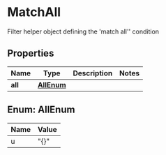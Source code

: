 

# MatchAll

Filter helper object defining the 'match all'' condition

## Properties

| Name | Type | Description | Notes |
|------------ | ------------- | ------------- | -------------|
|**all** | [**AllEnum**](#AllEnum) |  |  |



## Enum: AllEnum

| Name | Value |
|---- | -----|
| u | &quot;{}&quot; |



